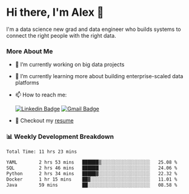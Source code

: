 # Hi there, I'm Alex  👋

I'm a data science new grad and data engineer who builds systems to connect the right people with the right data. 

### More About Me

- 🔭 I’m currently working on big data projects
- 🌱 I’m currently learning more about building enterprise-scaled data platforms
- 📫 How to reach me:

  [![Linkedin Badge](https://img.shields.io/badge/LinkedIn-0077B5?style=for-the-badge&logo=linkedin&logoColor=white)](https://www.linkedin.com/in/alex-chen-112523chen/) [![Gmail Badge](https://img.shields.io/badge/Gmail-D14836?style=for-the-badge&logo=gmail&logoColor=white)](mailto:itsalexchen@gmail.com)
- 📝 Checkout my [resume](https://itsalexchen.vercel.app/AlexChenResume.pdf)



### 📊 Weekly Development Breakdown
<!--START_SECTION:waka-->

```txt
Total Time: 11 hrs 23 mins

YAML        2 hrs 53 mins   ██████▒░░░░░░░░░░░░░░░░░░   25.08 %
SQL         2 hrs 46 mins   ██████░░░░░░░░░░░░░░░░░░░   24.06 %
Python      2 hrs 34 mins   █████▓░░░░░░░░░░░░░░░░░░░   22.32 %
Docker      1 hr 15 mins    ██▓░░░░░░░░░░░░░░░░░░░░░░   11.01 %
Java        59 mins         ██░░░░░░░░░░░░░░░░░░░░░░░   08.58 %
```

<!--END_SECTION:waka-->
